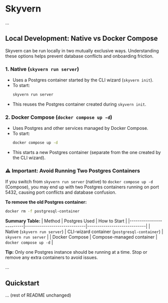<!-- DOC SKIP -->

# Skyvern

...

## Local Development: Native vs Docker Compose

Skyvern can be run locally in two mutually exclusive ways. Understanding these options helps prevent database conflicts and onboarding friction.

### 1. Native (`skyvern run server`)
- Uses a Postgres container started by the CLI wizard (`skyvern init`).
- To start:
  ```bash
  skyvern run server
  ```
- This reuses the Postgres container created during `skyvern init`.

### 2. Docker Compose (`docker compose up -d`)
- Uses Postgres and other services managed by Docker Compose.
- To start:
  ```bash
  docker compose up -d
  ```
- This starts a new Postgres container (separate from the one created by the CLI wizard).

### ⚠️ Important: Avoid Running Two Postgres Containers
If you switch from `skyvern run server` (native) to `docker compose up -d` (Compose), you may end up with two Postgres containers running on port 5432, causing port conflicts and database confusion.

**To remove the old Postgres container:**
```bash
docker rm -f postgresql-container
```

**Summary Table:**
| Method                  | Postgres Used                | How to Start                |
|-------------------------|------------------------------|-----------------------------|
| Native (`skyvern run server`) | CLI-wizard container (`postgresql-container`) | `skyvern run server`         |
| Docker Compose          | Compose-managed container    | `docker compose up -d`      |

**Tip:** Only one Postgres instance should be running at a time. Stop or remove any extra containers to avoid issues.

...

## Quickstart
... (rest of README unchanged)
